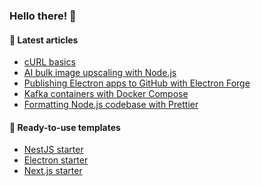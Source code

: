 ### Hello there! 👋

#### :pencil: Latest articles
<!-- BLOG-POST-LIST:START -->
- [cURL basics](https://sevic.dev/notes/curl-basics/)
- [AI bulk image upscaling with Node.js](https://sevic.dev/notes/ai-bulk-image-upscale-nodejs/)
- [Publishing Electron apps to GitHub with Electron Forge](https://sevic.dev/notes/electron-forge-publish-github/)
- [Kafka containers with Docker Compose](https://sevic.dev/notes/kafka-docker-compose/)
- [Formatting Node.js codebase with Prettier](https://sevic.dev/notes/formatting-prettier/)
<!-- BLOG-POST-LIST:END -->

#### :rocket: Ready-to-use templates
- [NestJS starter](https://sevic.dev/nestjs-starter?ref=github)
- [Electron starter](https://sevic.dev/electron-starter?ref=github)
- [Next.js starter](https://sevic.dev/nextjs-starter?ref=github)
